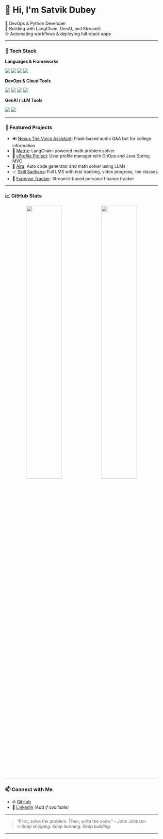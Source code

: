 # 👋 Hi, I'm Satvik Dubey

🚀 DevOps & Python Developer  
🧠 Building with LangChain, GenAI, and Streamlit  
⚙️ Automating workflows & deploying full-stack apps

---

### 🧰 Tech Stack

**Languages & Frameworks**  
<p>
  <img src="https://img.shields.io/badge/Python-3776AB?style=flat-square&logo=python&logoColor=white"/>
  <img src="https://img.shields.io/badge/FastAPI-005571?style=flat-square&logo=fastapi&logoColor=white"/>
  <img src="https://img.shields.io/badge/Streamlit-FF4B4B?style=flat-square&logo=streamlit&logoColor=white"/>
  <img src="https://img.shields.io/badge/Flask-000000?style=flat-square&logo=flask&logoColor=white"/>
</p>

**DevOps & Cloud Tools**  
<p>
  <img src="https://img.shields.io/badge/Docker-2496ED?style=flat-square&logo=docker&logoColor=white"/>
  <img src="https://img.shields.io/badge/GitHub_Actions-2088FF?style=flat-square&logo=github-actions&logoColor=white"/>
  <img src="https://img.shields.io/badge/AWS-FF9900?style=flat-square&logo=amazonaws&logoColor=white"/>
  <img src="https://img.shields.io/badge/Linux-FCC624?style=flat-square&logo=linux&logoColor=black"/>
</p>

**GenAI / LLM Tools**  
<p>
  <img src="https://img.shields.io/badge/LangChain-black?style=flat-square&logo=langchain&logoColor=white"/>
  <img src="https://img.shields.io/badge/OpenAI-412991?style=flat-square&logo=openai&logoColor=white"/>
</p>

---

### 📌 Featured Projects

- 🔊 [Nexus The Voice Assistant](https://github.com/Dubeysatvik123/Nexus_The_Voice_Assistant): Flask-based audio Q&A bot for college information  
- 🧠 [Matrix](https://github.com/Dubeysatvik123/Matrix): LangChain-powered math problem solver  
- 👥 [vProfile Project](https://github.com/Dubeysatvik123/Vprofile_project): User profile manager with GitOps and Java Spring MVC  
- 🤖 [Aira](https://github.com/Dubeysatvik123/aira): Auto code generator and math solver using LLMs  
- 📈 [Skill Sadhana](https://github.com/Dubeysatvik123/Skill-sadhana): Full LMS with test tracking, video progress, live classes  
- 💸 [Expense Tracker](https://github.com/Dubeysatvik123/streamlit-expense-tracker): Streamlit-based personal finance tracker  

---

### 📈 GitHub Stats

<p align="center">
  <img src="https://github-readme-stats.vercel.app/api?username=Dubeysatvik123&show_icons=true&theme=tokyonight" width="48%" />
  <img src="https://github-readme-streak-stats.herokuapp.com/?user=Dubeysatvik123&theme=tokyonight" width="48%" />
</p>

---

### 📫 Connect with Me

- 🌐 [GitHub](https://github.com/Dubeysatvik123)
- 💼 [LinkedIn](https://www.linkedin.com/in/satvik-dubey-8477ab23b?utm_source=share&utm_campaign=share_via&utm_content=profile&utm_medium=android_app) *(Add if available)*

---

> “First, solve the problem. Then, write the code.” – John Johnson  
> 🔥 *Keep shipping. Keep learning. Keep building.*

---

